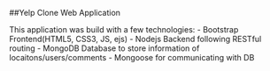 ##Yelp Clone Web Application

This application was build with a few technologies: - Bootstrap Frontend(HTML5, CSS3, JS, ejs) - Nodejs Backend following RESTful routing - MongoDB Database to store information of locaitons/users/comments - Mongoose for communicating with DB
